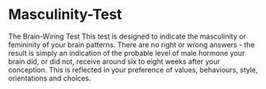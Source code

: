 # Masculinity-Test
The Brain-Wiring Test This test is designed to indicate the masculinity or  femininity of your brain patterns. 
There are no right or wrong answers - the result is simply an indication of the 
probable level of male hormone your brain did, or did 
not, receive around six to eight weeks after your
conception. This is reflected in your preference of values, 
behaviours, style, orientations and choices.

